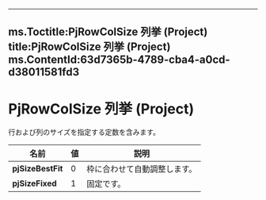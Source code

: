 

---
ms.Toctitle:PjRowColSize 列挙 (Project)
title:PjRowColSize 列挙 (Project)
ms.ContentId:63d7365b-4789-cba4-a0cd-d38011581fd3
---
# PjRowColSize 列挙 (Project)




行および列のサイズを指定する定数を含みます。

|**名前**|**値**|**説明**|
|---|---|---|
|**pjSizeBestFit**|0|枠に合わせて自動調整します。|
|**pjSizeFixed**|1|固定です。|




